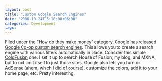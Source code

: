 ```yaml
---
layout: post
title: "Custom Google Search Engines"
date: "2006-10-24T15:10:00+06:00"
categories: Development 
tags: 
---
```


Filed under the "How do they make money" category, Google has released <a href="http://www.google.com/coop/cse/overview">Google Co-op custom search engines</a>. This allows you to create a search engine with various filters automatically in place. Consider this simple <a href="http://www.google.com/coop/cse?cx=002988318612745418124%3Ae5ryuhjfoyq">ColdFusion</a> one. I set it up to search House of Fusion, my blog, and MXNA, but to not limit itself to just those sites. Google also lets you turn on AdSense (ahem, which I did of course), customize the colors, add it to your home page, etc. Pretty interesting.